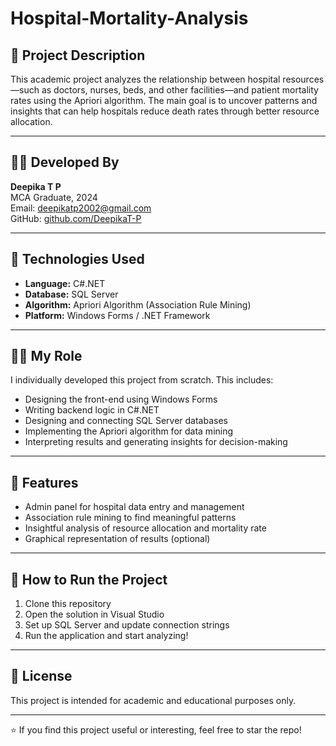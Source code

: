 # Hospital-Mortality-Analysis

## 📖 Project Description
This academic project analyzes the relationship between hospital resources—such as doctors, nurses, beds, and other facilities—and patient mortality rates using the Apriori algorithm. The main goal is to uncover patterns and insights that can help hospitals reduce death rates through better resource allocation.

---

## 👩‍💻 Developed By
**Deepika T P**  
MCA Graduate, 2024  
Email: deepikatp2002@gmail.com  
GitHub: [github.com/DeepikaT-P](https://github.com/DeepikaT-P)

---

## 🔧 Technologies Used
- **Language:** C#.NET  
- **Database:** SQL Server  
- **Algorithm:** Apriori Algorithm (Association Rule Mining)  
- **Platform:** Windows Forms / .NET Framework

---

## 🧑‍💼 My Role
I individually developed this project from scratch. This includes:
- Designing the front-end using Windows Forms  
- Writing backend logic in C#.NET  
- Designing and connecting SQL Server databases  
- Implementing the Apriori algorithm for data mining  
- Interpreting results and generating insights for decision-making

---

## 🚀 Features
- Admin panel for hospital data entry and management  
- Association rule mining to find meaningful patterns  
- Insightful analysis of resource allocation and mortality rate  
- Graphical representation of results (optional)

---

## 📂 How to Run the Project
1. Clone this repository  
2. Open the solution in Visual Studio  
3. Set up SQL Server and update connection strings  
4. Run the application and start analyzing!

---


## 📄 License
This project is intended for academic and educational purposes only.

---

⭐ If you find this project useful or interesting, feel free to star the repo!
